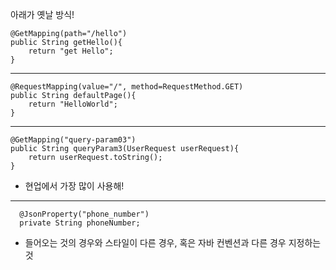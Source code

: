  아래가 옛날 방식!
 
    @GetMapping(path="/hello")
    public String getHello(){
        return "get Hello";
    }
-----------------
    @RequestMapping(value="/", method=RequestMethod.GET)
    public String defaultPage(){
        return "HelloWorld";
    }

--------
    @GetMapping("query-param03")
    public String queryParam3(UserRequest userRequest){
        return userRequest.toString();
    }

- 현업에서 가장 많이 사용해!
------
      @JsonProperty("phone_number")
      private String phoneNumber;

- 들어오는 것의 경우와 스타일이 다른 경우, 혹은 자바 컨벤션과 다른 경우 지정하는 것
